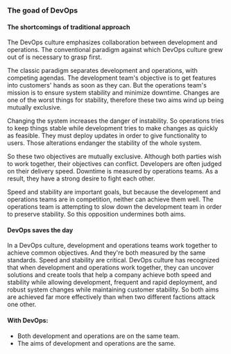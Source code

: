 ### The goad of DevOps 

#### The shortcomings of traditional approach 

The DevOps culture emphasizes collaboration between development and operations. The conventional paradigm against which DevOps culture grew out of is necessary to grasp first.

The classic paradigm separates development and operations, with competing agendas. The development team's objective is to get features into customers' hands as soon as they can. But the operations team's mission is to ensure system stability and minimize downtime. Changes are one of the worst things for stability, therefore these two aims wind up being mutually exclusive.

Changing the system increases the danger of instability.
So operations tries to keep things stable while development tries to make changes as quickly as feasible. They must deploy updates in order to give functionality to users. Those alterations endanger the stability of the whole system.

So these two objectives are mutually exclusive. Although both parties wish to work together, their objectives can conflict. Developers are often judged on their delivery speed. Downtime is measured by operations teams. As a result, they have a strong desire to fight each other.

Speed and stability are important goals, but because the development and operations teams are in competition, neither can achieve them well. The operations team is attempting to slow down the development team in order to preserve stability. So this opposition undermines both aims.


#### DevOps saves the day

In a DevOps culture, development and operations teams work together to achieve common objectives. And they're both measured by the same standards. Speed and stability are critical. DevOps culture has recognized that when development and operations work together, they can uncover solutions and create tools that help a company achieve both speed and stability while allowing development, frequent and rapid deployment, and robust system changes while maintaining customer stability. So both aims are achieved far more effectively than when two different factions attack one other.

#### With DevOps:
   - Both development and operations are on the same team.
   - The aims of development and operations are the same.
